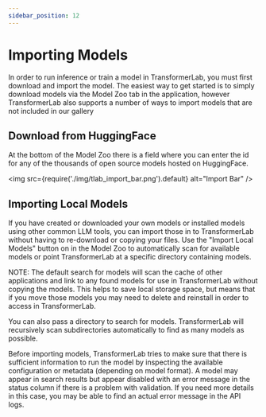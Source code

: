 ```yaml
---
sidebar_position: 12
---
```


# Importing Models

In order to run inference or train a model in TransformerLab, you must first download and import the model. 
The easiest way to get started is to simply download models via the Model Zoo tab in the application,
however TransformerLab also supports a number of ways to import models that are not included in our gallery

## Download from HuggingFace

At the bottom of the Model Zoo there is a field where you can enter the id for any of the thousands
of open source models hosted on HuggingFace.

<img src={require('./img/tlab_import_bar.png').default} alt="Import Bar" />

## Importing Local Models

If you have created or downloaded your own models or installed models using other common LLM tools, 
you can import those in to TransformerLab without having to re-download or copying your files.
Use the "Import Local Models" button on in the Model Zoo to automatically scan for 
available models or point TransformerLab at a specific directory containing models.

NOTE: The default search for models will scan the cache of other applications and link to any found models
for use in TransformerLab without copying the models. This helps to save local storage space, 
but means that if you move those models you may need to delete and reinstall in order to access
in TransformerLab.

You can also pass a directory to search for models. TransformerLab will recursively scan subdirectories
automatically to find as many models as possible. 

Before importing models, TransformerLab tries to make sure that there is sufficient information to run the
model by inspecting the available configuration or metadata (depending on model format). A model may appear
in search results but appear disabled with an error message in the status column if there is a problem with
validation. If you need more details in this case, you may be able to find an actual error message in the 
API logs.
